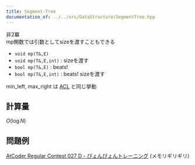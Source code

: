 ```yaml
---
title: Segment-Tree
documentation_of: ../../src/DataStructure/SegmentTree.hpp
---
```

非2冪 <br>
mp関数では引数としてsizeを渡すこともできる

- `void mp(T&,E)` 
- `void mp(T&,E,int)` : sizeを渡す
- `bool mp(T&,E)` : beats!
- `bool mp(T&,E,int)` : beats! sizeを渡す

min_left, max_right は [ACL](https://github.com/atcoder/ac-library/blob/master/document_ja/segtree.md) と同じ挙動

## 計算量
$O(\log N)$
## 問題例
[AtCoder Regular Contest 027 D - ぴょんぴょんトレーニング](https://atcoder.jp/contests/arc027/tasks/arc027_4) (メモリギリギリ) 

